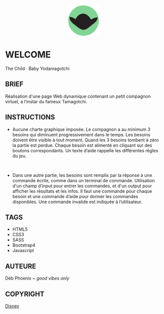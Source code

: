 <p align="center">
<img width="100" height="100" src="assets/images/fav.png">
</p>

# WELCOME
The Child · Baby Yodamagotchi
<br/>

## BRIEF
Réalisation d'une page Web dynamique contenant un petit compagnon virtuel, à l’instar du fameux Tamagotchi.
<br/>

## INSTRUCTIONS
- Aucune charte graphique imposée.
Le compagnon a au minimum 3 besoins qui diminuent progressivement dans le temps. Les besoins doivent être visible à tout moment.
Quand les 3 besoins tombent à zéro la partie est perdue.
Chaque besoin est alimenté en cliquant sur des boutons correspondants.
Un texte d’aide rappelle les différentes règles du jeu.
<br/>

- Dans une autre partie, les besoins sont remplis par la réponse à une commande écrite, comme dans un terminal de commande.
Utilisation d'un champ d’input pour entrer les commandes, et d'un output pour afficher les résultats et les infos.
Il faut une commande pour chaque besoin et une commande d’aide pour donner les commandes disponibles. Une commande invalide est indiquée à l’utilisateur.

## TAGS
- HTML5
- CSS3
- SASS
- Bootstrap4
- Javascript

## AUTEURE
Déb Phoenix ~ *good vibes only*
<br/>

## COPYRIGHT
[Disney](https://disney.com)